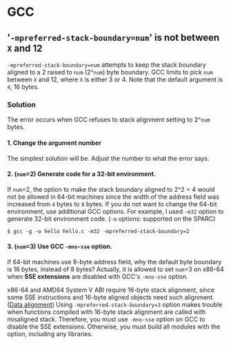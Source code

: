 # GCC
## '`-mpreferred-stack-boundary=num`' is not between `X` and 12
`-mpreferred-stack-boundary=num` attempts to keep the stack boundary aligned to a 2 raised to `num` (2^`num`) byte boundary. GCC limits to pick `num` between `X` and 12, where `X` is either 3 or 4. Note that the default argument is `4`, 16 bytes.

### Solution
The error occurs when GCC refuses to stack alignment setting to 2^`num` bytes. 
#### 1. Change the argument number
The simplest solution will be. Adjust the number to what the error says.
#### 2. (`num`=2) Generate code for a 32-bit environment.
If `num`=2, the option to make the stack boundary aligned to 2^2 = 4 would not be allowed in 64-bit machines since the width of the address field was increased from `4` bytes to `8` bytes. If you do not want to change the 64-bit environment, use additional GCC options. For example, I used `-m32` option to generate 32-bit environment code. (`-m` options: supported on the SPARC)

    $ gcc -g -o hello hello.c -m32 -mpreferred-stack-boundary=2

#### 3. (`num`=3) Use GCC `-mno-sse` option.
If 64-bit machines use 8-byte address field, why the default byte boundary is 16 bytes, instead of 8 bytes?
Actually, it is allowed to set `num`=3 on x86-64 when **SSE extensions** are disabled with GCC's `-mno-sse` option.

x86-64 and AMD64 System V ABI require 16-byte stack alignment, since some SSE instructions and 16-byte aligned objects need such alignment. ([Data alignment](https://github.com/reruo321/CPP-Self-Study/tree/master/CS/C/Structure-Padding))
Using `-mpreferred-stack-boundary=3` option makes trouble when functions compiled with 16-byte stack alignment are called with misaligned stack.
Therefore, you must use `-mno-sse` option on GCC to disable the SSE extensions. Otherwise, you must build all modules with the option, including any libraries.
